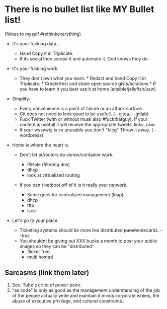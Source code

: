 # There is no bullet list like MY Bullet list!
(Notes to myself #rethinkeverything)
* It's your fucking data...
    * Hand Copy it in Triplicate.
    * If its social then scrape it and automate it. God knows they do.
* It's your fucking work.
    * They don't own what you learn.
           * Redact and hand Copy it in Triplicate.
           * Create/test and share open source gists/solutions
           * If you have to learn it you best use it at home (ansible/jellyfish/usw)
* Simplify. 
    * Every convenience is a point of failure or an attack surface.
    * Git does not need to look good to be usefull. (--gitea, --gitlab)
    * Fuck Twitter (with or without musk also #fuckthatguy).
        If your content is usefull it will recieve the appropriate tweets, links, usw.
    * If your wysywig is so unusable you don't "blog" Throw it away. (--wordpress)  

* Home is where the heart is.
    * Don't let pi/routers do server/container work.
        * PiHole (filtering dns)
        * dhcp
        * look at virtualized routing

    * If you can't netboot off of it is it really your network.
        * Same goes for centralized management (ldap).
        * dhcp
        * tftp
        * iscsi

* Let's go to your place.
    * Ticketing systems should be more like distributed <del>punch</del><i>note</i>cards. --trac
    * You shouldnt be giving out XXX bucks a month to post your public images so they can be "distributed"
        * flicker free
        * multi homed

## Sarcasms (link them later)
1. See: Tufte's critiq of power point.
2. "as code" is only as good as the management understanding of the job of the people actually write and maintain it minus corporate whims, the abuse of executive privilege, and cultural constraints..
